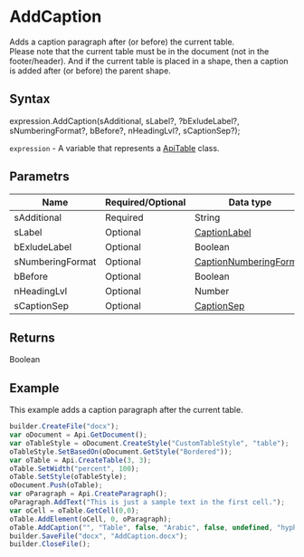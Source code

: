 # AddCaption

Adds a caption paragraph after (or before) the current table.
<br>Please note that the current table must be in the document (not in the footer/header). And if the current table is placed in a shape, then a caption is added after (or before) the parent shape.

## Syntax

expression.AddCaption(sAdditional, sLabel?, ?bExludeLabel?, sNumberingFormat?, bBefore?, nHeadingLvl?, sCaptionSep?);

`expression` - A variable that represents a [ApiTable](../ApiTable.md) class.

## Parametrs

| **Name** | **Required/Optional** | **Data type** | **Description** |
| ------------- | ------------- | ------------- | ------------- |
| sAdditional | Required | String | Description |
| sLabel | Optional | [CaptionLabel](../../../Enumerations/CaptionLabel.md) | String | Description |
| bExludeLabel | Optional | Boolean | Description |
| sNumberingFormat | Optional | [CaptionNumberingFormat](../../../Enumerations/CaptionNumberingFormat.md) | Description |
| bBefore | Optional | Boolean | Description |
| nHeadingLvl | Optional | Number | Description |
| sCaptionSep | Optional | [CaptionSep](../../../Enumerations/CaptionSep.md) | Description |

## Returns

Boolean

## Example

This example adds a caption paragraph after the current table.

```javascript
builder.CreateFile("docx");
var oDocument = Api.GetDocument();
var oTableStyle = oDocument.CreateStyle("CustomTableStyle", "table");
oTableStyle.SetBasedOn(oDocument.GetStyle("Bordered"));
var oTable = Api.CreateTable(3, 3);
oTable.SetWidth("percent", 100);
oTable.SetStyle(oTableStyle);
oDocument.Push(oTable);
var oParagraph = Api.CreateParagraph();
oParagraph.AddText("This is just a sample text in the first cell.");
var oCell = oTable.GetCell(0,0);
oTable.AddElement(oCell, 0, oParagraph);
oTable.AddCaption("", "Table", false, "Arabic", false, undefined, "hyphen");
builder.SaveFile("docx", "AddCaption.docx");
builder.CloseFile();
```